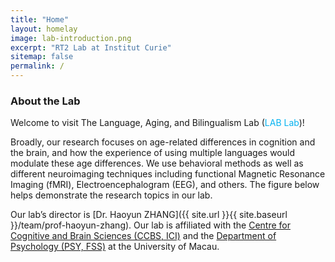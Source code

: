 ```yaml
---
title: "Home"
layout: homelay
image: lab-introduction.png
excerpt: "RT2 Lab at Institut Curie"
sitemap: false
permalink: /
---
```


### About the Lab

Welcome to visit The Language, Aging, and Bilingualism Lab (<font color="##66B3FF">LAB Lab</font>)! 

Broadly, our research focuses on age-related differences in cognition and the brain, and how the experience of using multiple languages would modulate these age differences. We use behavioral methods as well as different neuroimaging techniques including functional Magnetic Resonance Imaging (fMRI), Electroencephalogram (EEG), and others. The figure below helps demonstrate the research topics in our lab.

Our lab’s director is [Dr. Haoyun ZHANG]({{ site.url }}{{ site.baseurl }}/team/prof-haoyun-zhang). Our lab is affiliated with the [Centre for Cognitive and Brain Sciences (CCBS, ICI)](https://ccbs.ici.um.edu.mo/?lang=zh-hant) and the [Department of Psychology (PSY, FSS)](https://fss.um.edu.mo/?lang=zh-hant) at the University of Macau.  
